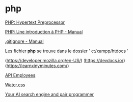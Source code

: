 # php

[PHP: Hypertext Preprocessor](https://www.php.net/)

[PHP: Une introduction à PHP - Manual](https://www.php.net/manual/fr/tutorial.php)

[.gitignore - Manual](https://www.toptal.com/developers/gitignore)


Les fichier **php** se trouve dans le dossier ' c:/xampp/htdocs '


(https://developer.mozilla.org/en-US/)
(https://devdocs.io/)
(https://learnxinyminutes.com/)

[API Employees](https://dummy.restapiexample.com/api/v1/employees)


[Water.css](https://watercss.kognise.dev/)

[Your AI search engine and pair programmer](https://www.phind.com/)